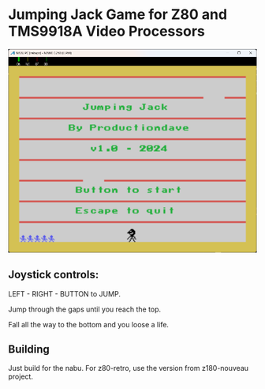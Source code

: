 # Jumping Jack Game for Z80 and TMS9918A Video Processors

![Jumping Jack Screenshot](./docs/jumpingjack.png)

## Joystick controls:

LEFT - RIGHT - BUTTON to JUMP.

Jump through the gaps until you reach the top.

Fall all the way to the bottom and you loose a life.

## Building

Just build for the nabu.  For z80-retro, use the version from z180-nouveau project.
